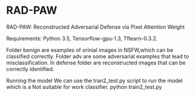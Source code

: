 # RAD-PAW
RAD-PAW: Reconstructed Adversarial Defense via Pixel Attention Weight

Requirements:
Python 3.5, Tensorflow-gpu-1.3, Tflearn-0.3.2.

Folder benign are examples of orinial images in NSFW,which can be classified correctly. Folder adv are some adversarial examples that lead to misclassification.
In defense folder are reconstructed images that can be correctly identified.

Running the model
We can use the tran2_test.py script to run the  model which is a Not suitable for work classifier.
python train2_test.py
